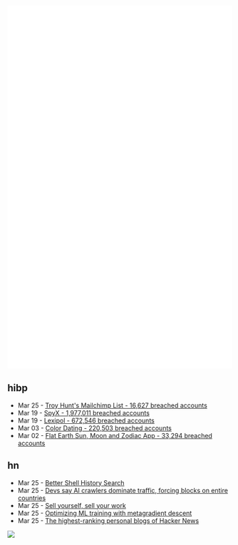 ![Metrics](https://raw.githubusercontent.com/phixion/phixion/master/metrics.svg)

## hibp

<!--
for https://github.com/phixion/phixion/blob/main/.github/workflows/feeds.yml
-->
<!--START_SECTION:haveibeenpwnd-->
- Mar 25 - [Troy Hunt's Mailchimp List - 16,627 breached accounts](https://haveibeenpwned.com/PwnedWebsites#TroyHuntMailchimpList)
- Mar 19 - [SpyX - 1,977,011 breached accounts](https://haveibeenpwned.com/PwnedWebsites#SpyX)
- Mar 19 - [Lexipol - 672,546 breached accounts](https://haveibeenpwned.com/PwnedWebsites#Lexipol)
- Mar 03 - [Color Dating - 220,503 breached accounts](https://haveibeenpwned.com/PwnedWebsites#ColorDating)
- Mar 02 - [Flat Earth Sun, Moon and Zodiac App - 33,294 breached accounts](https://haveibeenpwned.com/PwnedWebsites#FlatEarthDave)
<!--END_SECTION:haveibeenpwnd-->

## hn

<!--
for https://github.com/phixion/phixion/blob/main/.github/workflows/feeds.yml
-->
<!--START_SECTION:hn-->
- Mar 25 - [Better Shell History Search](https://tratt.net/laurie/blog/2025/better_shell_history_search.html)
- Mar 25 - [Devs say AI crawlers dominate traffic, forcing blocks on entire countries](https://arstechnica.com/ai/2025/03/devs-say-ai-crawlers-dominate-traffic-forcing-blocks-on-entire-countries/)
- Mar 25 - [Sell yourself, sell your work](https://www.solipsys.co.uk/new/SellYourselfSellYourWork.html?yc25hn)
- Mar 25 - [Optimizing ML training with metagradient descent](https://arxiv.org/abs/2503.13751)
- Mar 25 - [The highest-ranking personal blogs of Hacker News](https://refactoringenglish.com/tools/hn-popularity/)
<!--END_SECTION:hn-->

<!--
for https://yhype.me
-->
![](https://hit.yhype.me/github/profile?user_id=13013670)
